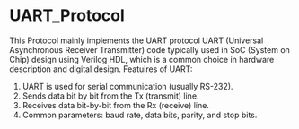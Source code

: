 # UART_Protocol
This Protocol mainly implements the UART protocol
 UART (Universal Asynchronous Receiver Transmitter) code typically used in SoC (System on Chip) design using Verilog HDL, which is a common choice in hardware description and digital design.
 Featuires of UART:
 
 1. UART is used for serial communication (usually RS-232).
 2. Sends data bit by bit from the Tx (transmit) line.
 3. Receives data bit-by-bit from the Rx (receive) line.
 4. Common parameters: baud rate, data bits, parity, and stop bits.
